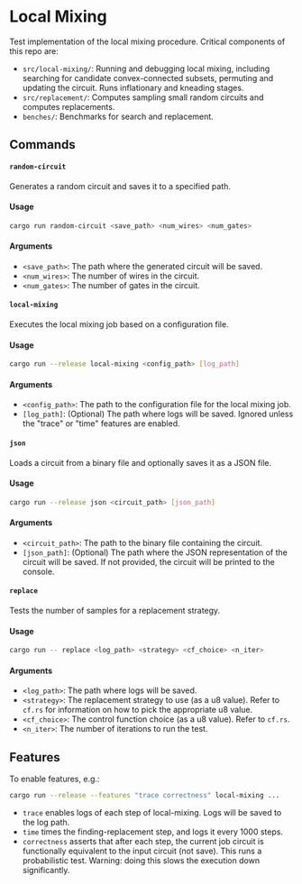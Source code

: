 # Local Mixing

Test implementation of the local mixing procedure. Critical components of this repo are:

- `src/local-mixing/`: Running and debugging local mixing, including searching for candidate convex-connected subsets, permuting and updating the circuit. Runs inflationary and kneading stages.
- `src/replacement/`: Computes sampling small random circuits and computes replacements.
- `benches/`: Benchmarks for search and replacement.

## Commands

#### `random-circuit`

Generates a random circuit and saves it to a specified path.

#### Usage

```sh
cargo run random-circuit <save_path> <num_wires> <num_gates>
```

#### Arguments

- `<save_path>`: The path where the generated circuit will be saved.
- `<num_wires>`: The number of wires in the circuit.
- `<num_gates>`: The number of gates in the circuit.

#### `local-mixing`

Executes the local mixing job based on a configuration file.

#### Usage

```sh
cargo run --release local-mixing <config_path> [log_path]
```

#### Arguments

- `<config_path>`: The path to the configuration file for the local mixing job.
- `[log_path]`: (Optional) The path where logs will be saved. Ignored unless the "trace" or "time" features are enabled.

#### `json`

Loads a circuit from a binary file and optionally saves it as a JSON file.

#### Usage

```sh
cargo run --release json <circuit_path> [json_path]
```

#### Arguments

- `<circuit_path>`: The path to the binary file containing the circuit.
- `[json_path]`: (Optional) The path where the JSON representation of the circuit will be saved. If not provided, the circuit will be printed to the console.

#### `replace`

Tests the number of samples for a replacement strategy.

#### Usage

```sh
cargo run -- replace <log_path> <strategy> <cf_choice> <n_iter>
```

#### Arguments

- `<log_path>`: The path where logs will be saved.
- `<strategy>`: The replacement strategy to use (as a u8 value). Refer to `cf.rs` for information on how to pick the appropriate u8 value.
- `<cf_choice>`: The control function choice (as a u8 value). Refer to `cf.rs`.
- `<n_iter>`: The number of iterations to run the test.

## Features

To enable features, e.g.:

```sh
cargo run --release --features "trace correctness" local-mixing ...
```
- `trace` enables logs of each step of local-mixing. Logs will be saved to the log path.
- `time` times the finding-replacement step, and logs it every 1000 steps.
- `correctness` asserts that after each step, the current job circuit is functionally equivalent to the input circuit (not save). This runs a probabilistic test. Warning: doing this slows the execution down significantly.